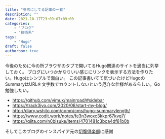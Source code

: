 ```yaml
---
title: "参考にしてる記事の一覧"
description: ""
date: 2021-10-17T23:09:07+09:00
categories:
    - "ブログ"
    - "技術系"
tags:
    - "Hugo"
draft: false
authorbox: true
---
```


今後のために今の所ブラウザのタブで開いてるHugo関連のサイトを適当に列挙しておく。
ブログにいつかかなりいい感じにリンクを表示する方法を作りたい。Hugoはシンプルで面白い。
この記事書いてて気づいたけどHugoのSummaryはURLを文字数でカウントしないという厄介な仕様があるらしい。Go勉強したい。

-   https://github.com/vimux/mainroad/#sidebar
-   https://track3jyo.com/2020/08/start-my-blog/
-   http://diary.wshito.com/comp/cms/hugo-summarylength/
-   https://www.codit.work/notes/fe3n3woxc3kkpr67kvq7/
-   https://qiita.com/n0bisuke/items/4701481c3bca4df81b0b

そしてこのブログのインスパイア元の[切腹倶楽部](https://seppuku.club/)に感謝
